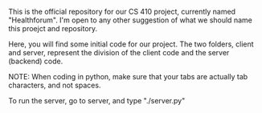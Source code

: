 This is the official repository for our CS 410 project, currently named "Healthforum". I'm open to any other suggestion of what we should name this proejct and repository.

Here, you will find some initial code for our project. The two folders, client and server, represent the division of the client code and the server (backend) code. 

NOTE: When coding in python, make sure that your tabs are actually tab characters, and not spaces.

To run the server, go to server, and type "./server.py"
